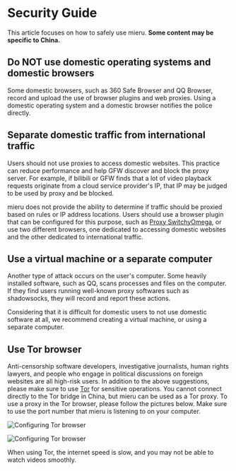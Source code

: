 # Security Guide

This article focuses on how to safely use mieru. **Some content may be specific to China.**

## Do NOT use domestic operating systems and domestic browsers

Some domestic browsers, such as 360 Safe Browser and QQ Browser, record and upload the use of browser plugins and web proxies. Using a domestic operating system and a domestic browser notifies the police directly.

## Separate domestic traffic from international traffic

Users should not use proxies to access domestic websites. This practice can reduce performance and help GFW discover and block the proxy server. For example, if bilibili or GFW finds that a lot of video playback requests originate from a cloud service provider's IP, that IP may be judged to be used by proxy and be blocked.

mieru does not provide the ability to determine if traffic should be proxied based on rules or IP address locations. Users should use a browser plugin that can be configured for this purpose, such as [Proxy SwitchyOmega](https://github.com/FelisCatus/SwitchyOmega), or use two different browsers, one dedicated to accessing domestic websites and the other dedicated to international traffic.

## Use a virtual machine or a separate computer

Another type of attack occurs on the user's computer. Some heavily installed software, such as QQ, scans processes and files on the computer. If they find users running well-known proxy softwares such as shadowsocks, they will record and report these actions.

Considering that it is difficult for domestic users to not use domestic software at all, we recommend creating a virtual machine, or using a separate computer.

## Use Tor browser

Anti-censorship software developers, investigative journalists, human rights lawyers, and people who engage in political discussions on foreign websites are all high-risk users. In addition to the above suggestions, please make sure to use [Tor](https://www.torproject.org/) for sensitive operations. You cannot connect directly to the Tor bridge in China, but mieru can be used as a Tor proxy. To use a proxy in the Tor browser, please follow the pictures below. Make sure to use the port number that mieru is listening to on your computer.

![Configuring Tor browser](./assets/config_tor_browser.png)

![Configuring Tor browser](./assets/config_tor_browser_2.png)

When using Tor, the internet speed is slow, and you may not be able to watch videos smoothly.
